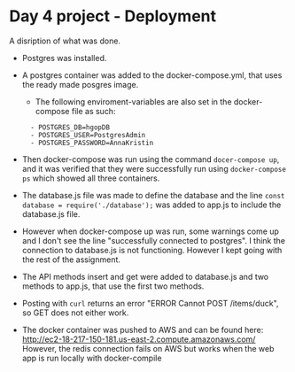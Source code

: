 # Day 4 project - Deployment

A disription of what was done.


* Postgres was installed.
* A postgres container was added to the docker-compose.yml, that uses the ready made posgres image. 
    * The following enviroment-variables are also set in the docker-compose file as such: 
    ~~~
      - POSTGRES_DB=hgopDB
      - POSTGRES_USER=PostgresAdmin
      - POSTGRES_PASSWORD=AnnaKristin
    ~~~
* Then docker-compose was run using the command `docer-compose up`, and it was verified that they were successfully run using `docker-compose ps` which showed all three containers. 
* The database.js file was made to define the database and the line `const database = require('./database');` was added to app.js to include the database.js file.
* However when docker-compose up was run, some warnings come up and I don't see the line "successfully connected to postgres". I think the connection to database.js is not functioning. However I kept going with the rest of the assignment. 
* The API methods insert and get were added to database.js and two methods to app.js, that use the first two methods. 
* Posting with `curl` returns an error "ERROR Cannot POST /items/duck", so GET does not either work. 

* The docker container was pushed to AWS and can be found here: http://ec2-18-217-150-181.us-east-2.compute.amazonaws.com/ However, the redis connection fails on AWS but works when the web app is run locally with docker-compile

 